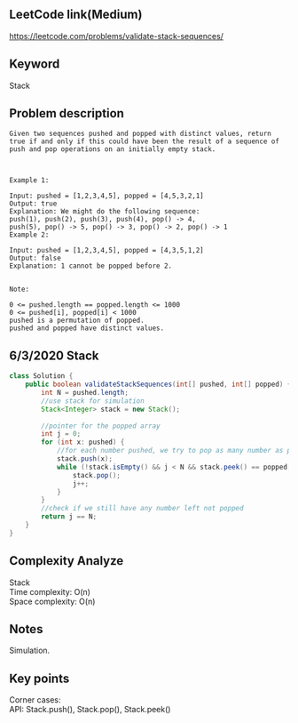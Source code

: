 ## LeetCode link(Medium)
https://leetcode.com/problems/validate-stack-sequences/

## Keyword
Stack

## Problem description
```
Given two sequences pushed and popped with distinct values, return true if and only if this could have been the result of a sequence of push and pop operations on an initially empty stack.

 

Example 1:

Input: pushed = [1,2,3,4,5], popped = [4,5,3,2,1]
Output: true
Explanation: We might do the following sequence:
push(1), push(2), push(3), push(4), pop() -> 4,
push(5), pop() -> 5, pop() -> 3, pop() -> 2, pop() -> 1
Example 2:

Input: pushed = [1,2,3,4,5], popped = [4,3,5,1,2]
Output: false
Explanation: 1 cannot be popped before 2.
 

Note:

0 <= pushed.length == popped.length <= 1000
0 <= pushed[i], popped[i] < 1000
pushed is a permutation of popped.
pushed and popped have distinct values.
```
## 6/3/2020 Stack

```java
class Solution {
    public boolean validateStackSequences(int[] pushed, int[] popped) {
        int N = pushed.length;
        //use stack for simulation
        Stack<Integer> stack = new Stack();
        
        //pointer for the popped array
        int j = 0;
        for (int x: pushed) {
            //for each number pushed, we try to pop as many number as possible if the top match the popped array
            stack.push(x);
            while (!stack.isEmpty() && j < N && stack.peek() == popped[j]) {
                stack.pop();
                j++;
            }
        }
        //check if we still have any number left not popped
        return j == N;
    }
}
```

## Complexity Analyze
Stack\
Time complexity: O(n)\
Space complexity: O(n)

## Notes
Simulation.

## Key points
Corner cases: \
API: Stack.push(), Stack.pop(), Stack.peek()